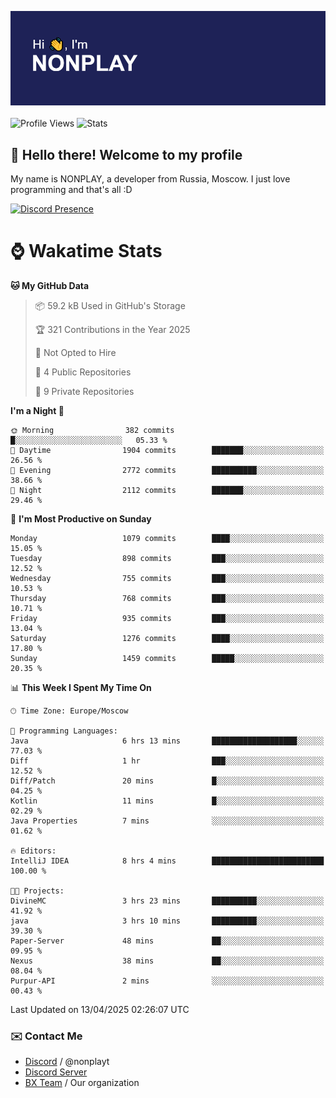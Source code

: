 ![Discord Presence](./header.png)
<br></br>
![Profile Views](https://komarev.com/ghpvc/?username=NONPLAYT&color=blue&style=for-the-badge)
![Stats](https://img.shields.io/badge/0%25-OPTIMIZED-orange?style=for-the-badge)


## :wave: Hello there! Welcome to my profile

My name is NONPLAY, a developer from Russia, Moscow. I just love programming and that's all :D

[![Discord Presence](https://lanyard.cnrad.dev/api/597087584090587177?showDisplayName=true)](https://discord.com/users/597087584090587177) 

# ⌚ Wakatime Stats

<!--START_SECTION:waka-->
**🐱 My GitHub Data** 

> 📦 59.2 kB Used in GitHub's Storage 
 > 
> 🏆 321 Contributions in the Year 2025
 > 
> 🚫 Not Opted to Hire
 > 
> 📜 4 Public Repositories 
 > 
> 🔑 9 Private Repositories 
 > 
**I'm a Night 🦉** 

```text
🌞 Morning                382 commits         █░░░░░░░░░░░░░░░░░░░░░░░░   05.33 % 
🌆 Daytime                1904 commits        ███████░░░░░░░░░░░░░░░░░░   26.56 % 
🌃 Evening                2772 commits        ██████████░░░░░░░░░░░░░░░   38.66 % 
🌙 Night                  2112 commits        ███████░░░░░░░░░░░░░░░░░░   29.46 % 
```
📅 **I'm Most Productive on Sunday** 

```text
Monday                   1079 commits        ████░░░░░░░░░░░░░░░░░░░░░   15.05 % 
Tuesday                  898 commits         ███░░░░░░░░░░░░░░░░░░░░░░   12.52 % 
Wednesday                755 commits         ███░░░░░░░░░░░░░░░░░░░░░░   10.53 % 
Thursday                 768 commits         ███░░░░░░░░░░░░░░░░░░░░░░   10.71 % 
Friday                   935 commits         ███░░░░░░░░░░░░░░░░░░░░░░   13.04 % 
Saturday                 1276 commits        ████░░░░░░░░░░░░░░░░░░░░░   17.80 % 
Sunday                   1459 commits        █████░░░░░░░░░░░░░░░░░░░░   20.35 % 
```


📊 **This Week I Spent My Time On** 

```text
🕑︎ Time Zone: Europe/Moscow

💬 Programming Languages: 
Java                     6 hrs 13 mins       ███████████████████░░░░░░   77.03 % 
Diff                     1 hr                ███░░░░░░░░░░░░░░░░░░░░░░   12.52 % 
Diff/Patch               20 mins             █░░░░░░░░░░░░░░░░░░░░░░░░   04.25 % 
Kotlin                   11 mins             █░░░░░░░░░░░░░░░░░░░░░░░░   02.29 % 
Java Properties          7 mins              ░░░░░░░░░░░░░░░░░░░░░░░░░   01.62 % 

🔥 Editors: 
IntelliJ IDEA            8 hrs 4 mins        █████████████████████████   100.00 % 

🐱‍💻 Projects: 
DivineMC                 3 hrs 23 mins       ██████████░░░░░░░░░░░░░░░   41.92 % 
java                     3 hrs 10 mins       ██████████░░░░░░░░░░░░░░░   39.30 % 
Paper-Server             48 mins             ██░░░░░░░░░░░░░░░░░░░░░░░   09.95 % 
Nexus                    38 mins             ██░░░░░░░░░░░░░░░░░░░░░░░   08.04 % 
Purpur-API               2 mins              ░░░░░░░░░░░░░░░░░░░░░░░░░   00.43 % 
```


 Last Updated on 13/04/2025 02:26:07 UTC
<!--END_SECTION:waka-->

### ✉️ Contact Me

- [Discord](https://discord.com/users/597087584090587177) / @nonplayt
- [Discord Server](https://discord.gg/p7cxhw7E2M)
- [BX Team](https://github.com/BX-Team) / Our organization
